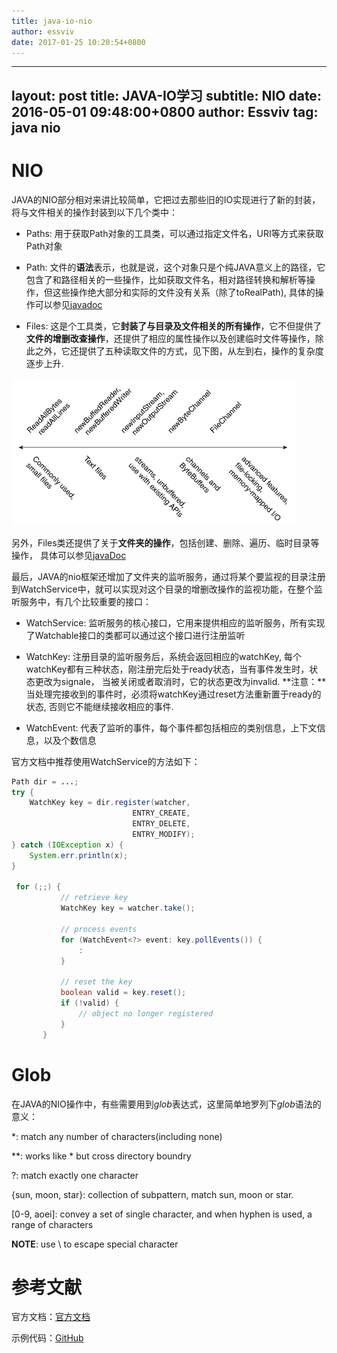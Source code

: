 ```yaml
---
title: java-io-nio
author: essviv
date: 2017-01-25 10:20:54+0800
---
```


---
layout:     post
title:      JAVA-IO学习
subtitle:   NIO
date:       2016-05-01 09:48:00+0800
author:     Essviv
tag:        java nio
---

# NIO

JAVA的NIO部分相对来讲比较简单，它把过去那些旧的IO实现进行了新的封装，将与文件相关的操作封装到以下几个类中： 

* Paths: 用于获取Path对象的工具类，可以通过指定文件名，URI等方式来获取Path对象

* Path: 文件的**语法**表示，也就是说，这个对象只是个纯JAVA意义上的路径，它包含了和路径相关的一些操作，比如获取文件名，相对路径转换和解析等操作，但这些操作绝大部分和实际的文件没有关系（除了toRealPath), 具体的操作可以参见[javadoc](https://docs.oracle.com/javase/7/docs/api/java/nio/file/Path.html)

* Files: 这是个工具类，它**封装了与目录及文件相关的所有操作**，它不但提供了**文件的增删改查操作**，还提供了相应的属性操作以及创建临时文件等操作，除此之外，它还提供了五种读取文件的方式，见下图，从左到右，操作的复杂度逐步上升. 

![读取文件的方式](https://raw.githubusercontent.com/Essviv/images/master/java-io-read-file.gif)

另外，Files类还提供了关于**文件夹的操作**，包括创建、删除、遍历、临时目录等操作， 具体可以参见[javaDoc](https://docs.oracle.com/javase/7/docs/api/java/nio/file/Files.html)

最后，JAVA的nio框架还增加了文件夹的监听服务，通过将某个要监视的目录注册到WatchService中，就可以实现对这个目录的增删改操作的监视功能，在整个监听服务中，有几个比较重要的接口： 

* WatchService: 监听服务的核心接口，它用来提供相应的监听服务，所有实现了Watchable接口的类都可以通过这个接口进行注册监听

* WatchKey: 注册目录的监听服务后，系统会返回相应的watchKey, 每个watchKey都有三种状态，刚注册完后处于ready状态，当有事件发生时，状态更改为signale， 当被关闭或者取消时，它的状态更改为invalid. **注意：**当处理完接收到的事件时，必须将watchKey通过reset方法重新置于ready的状态, 否则它不能继续接收相应的事件.

* WatchEvent: 代表了监听的事件，每个事件都包括相应的类别信息，上下文信息，以及个数信息

官方文档中推荐使用WatchService的方法如下：

```java
Path dir = ...;
try {
    WatchKey key = dir.register(watcher,
                           ENTRY_CREATE,
                           ENTRY_DELETE,
                           ENTRY_MODIFY);
} catch (IOException x) {
    System.err.println(x);
}

 for (;;) {
           // retrieve key
           WatchKey key = watcher.take();
  
           // process events
           for (WatchEvent<?> event: key.pollEvents()) {
               :
           }
  
           // reset the key
           boolean valid = key.reset();
           if (!valid) {
               // object no longer registered
           }
       }
```

# Glob

在JAVA的NIO操作中，有些需要用到*glob*表达式，这里简单地罗列下*glob*语法的意义： 

\*: match any number of characters(including none)

\*\*: works like * but cross directory boundry

?: match exactly one character

{sun, moon, star}: collection of subpattern, match sun, moon or star.

[0-9, aoei]: convey a set of single character, and when hyphen is used, a range of characters

**NOTE**: use \ to escape special character

# 参考文献

官方文档：[官方文档](http://docs.oracle.com/javase/tutorial/essential/io/index.html)

示例代码：[GitHub](https://github.com/Essviv/nio)